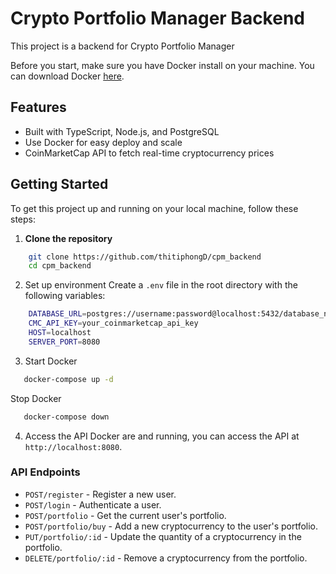 # Crypto Portfolio Manager Backend

This project is a backend for Crypto Portfolio Manager

Before you start, make sure you have Docker install on your machine. You can download Docker [here](https://www.docker.com/get-started).

## Features

- Built with TypeScript, Node.js, and PostgreSQL
- Use Docker for easy deploy and scale
- CoinMarketCap API to fetch real-time cryptocurrency prices

## Getting Started

To get this project up and running on your local machine, follow these steps:

1. **Clone the repository**

```bash
    git clone https://github.com/thitiphongD/cpm_backend
    cd cpm_backend
```

2. Set up environment
   Create a `.env` file in the root directory with the following variables:

```bash
    DATABASE_URL=postgres://username:password@localhost:5432/database_name
    CMC_API_KEY=your_coinmarketcap_api_key
    HOST=localhost
    SERVER_PORT=8080
```

3. Start Docker

```bash
   docker-compose up -d
```

Stop Docker
```bash
   docker-compose down
```

4. Access the API
   Docker are and running, you can access the API at `http://localhost:8080`.

### API Endpoints

- `POST/register` - Register a new user.
- `POST/login` - Authenticate a user.
- `POST/portfolio` - Get the current user's portfolio.
- `POST/portfolio/buy` - Add a new cryptocurrency to the user's portfolio.
- `PUT/portfolio/:id` - Update the quantity of a cryptocurrency in the
  portfolio.
- `DELETE/portfolio/:id` - Remove a cryptocurrency from the portfolio.
